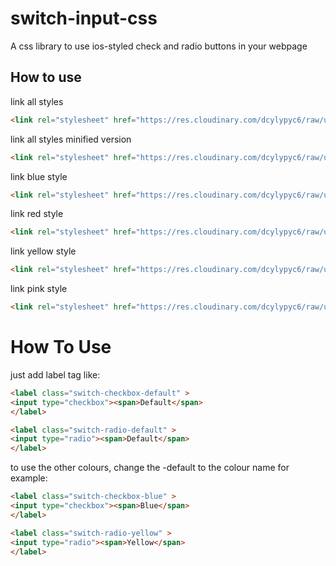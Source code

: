 # switch-input-css
A css library to use ios-styled check and radio buttons in your webpage
## How to use
link all styles
```html
<link rel="stylesheet" href="https://res.cloudinary.com/dcylypyc6/raw/upload/v1571529281/switch-input-all_lzhyom.css">
```
link all styles minified version
```html
<link rel="stylesheet" href="https://res.cloudinary.com/dcylypyc6/raw/upload/v1571529281/switch-input-all.min_byyosh.css">
```
link blue style
```html
<link rel="stylesheet" href="https://res.cloudinary.com/dcylypyc6/raw/upload/v1571529281/switch-input-blue_ltmhn2.css">
```
link red style
```html
<link rel="stylesheet" href="https://res.cloudinary.com/dcylypyc6/raw/upload/v1571529281/switch-input-red_uxwzlf.css">
```
link yellow style
```html
<link rel="stylesheet" href="https://res.cloudinary.com/dcylypyc6/raw/upload/v1571529281/switch-input-yellow_wx8kat.css">
```
link pink style
```html
<link rel="stylesheet" href="https://res.cloudinary.com/dcylypyc6/raw/upload/v1571529281/switch-input-pink_j1mujp.css">
```
# How To Use
just add label tag like:
```html
<label class="switch-checkbox-default" >
<input type="checkbox"><span>Default</span>
</label>
```

```html
<label class="switch-radio-default" >
<input type="radio"><span>Default</span>
</label>
```
to use the other colours, change the -default to the colour name
for example:
```html
<label class="switch-checkbox-blue" >
<input type="checkbox"><span>Blue</span>
</label>
```

```html
<label class="switch-radio-yellow" >
<input type="radio"><span>Yellow</span>
</label>
```
